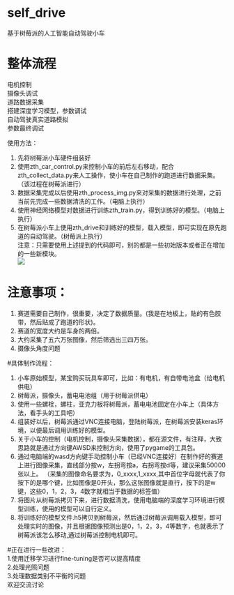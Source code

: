 # self_drive
基于树莓派的人工智能自动驾驶小车    

# 整体流程
电机控制    
摄像头调试    
道路数据采集    
搭建深度学习模型，参数调试    
自动驾驶真实道路模拟    
参数最终调试    

使用方法：    
1. 先将树莓派小车硬件组装好
2. 使用zth_car_control.py来控制小车的前后左右移动，配合zth_collect_data.py来人工操作，使小车在自己制作的跑道进行数据采集。（该过程在树莓派进行）
3. 数据采集完成以后使用zth_process_img.py来对采集的数据进行处理，之前当前先完成一些数据清洗的工作。（电脑上执行）
4. 使用神经网络模型对数据进行训练zth_train.py，得到训练好的模型。（电脑上执行）
5. 在树莓派小车上使用zth_drive和训练好的模型，载入模型，即可实现在原先跑道的自动驾驶。（树莓派上执行）    
注意：只需要使用上述提到的代码即可，别的都是一些初始版本或者正在增加的一些新模块。    
![](https://ws3.sinaimg.cn/large/006tNbRwly1fw2xwxarf2j30u0140tbg.jpg)    


# 注意事项：
1. 赛道需要自己制作，很重要，决定了数据质量。(我是在地板上，贴的有色胶带，然后贴成了跑道的形状)。
2. 赛道的宽度大约是车身的两倍。
3. 大约采集了五六万张图像，然后筛选出三四万张。
4. 摄像头角度问题

#具体制作流程： 
1. 小车原始模型，某宝购买玩具车即可，比如：有电机，有自带电池盒（给电机供电）
2. 树莓派，摄像头，蓄电电池组（用于树莓派供电）
3. 使用一些螺栓，螺柱，亚克力板将树莓派，蓄电电池固定在小车上（具体方法，看手头的工具吧）
4. 组装好以后，树莓派通过VNC连接电脑，登陆树莓派，在树莓派安装keras环境，以便最后调用训练好的模型。
5. 关于小车的控制（电机控制，摄像头采集数据），都在源文件，有注释，大致思路就是通过方向键AWSD来控制方向，使用了pygame的工具包。
6. 通过电脑端的wasd方向键手动控制小车（已经VNC连接好）在制作好的赛道上进行图像采集，直线部分按w，左拐弯按a，右拐弯按d等，建议采集50000张以上。
（采集的图像命名要求为，0_xxxx,1_xxxx,其中首位字母就代表了你按下的是哪个键，比如图像是0开头，那么这张图像就是直行，按下的是w键，这些0，1，2，3，4数字就相当于数据的标签值）
7. 将图片从树莓派拷贝下来，进行数据清洗，使用电脑端的深度学习环境进行模型训练，使用的模型可以自行定义。
8. 将训练好的模型文件.h5拷贝到树莓派，然后通过树莓派调用载入模型，即可处理实时的图像，并且根据图像预测出是0，1，2，3，4等数字，也就表示了树莓派该怎么移动,通过树莓派控制电机即可。


#正在进行一些改进：    
1.使用迁移学习进行fine-tuning是否可以提高精度    
2.处理光照问题    
3.处理数据类别不平衡的问题    
欢迎交流讨论    



